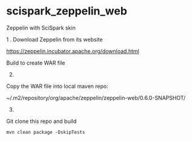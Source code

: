 # scispark_zeppelin_web
Zeppelin with SciSpark skin
 
1 .
Download Zeppelin from its website

https://zeppelin.incubator.apache.org/download.html

Build to create WAR file

2. 

Copy the WAR file into local maven repo:

~/.m2/repository/org/apache/zeppelin/zeppelin-web/0.6.0-SNAPSHOT/

3. 

Git clone this repo and build

``` mvn clean package -DskipTests ```
